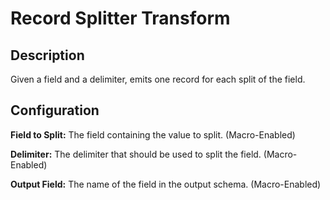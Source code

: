 # Record Splitter Transform

Description
-----------
Given a field and a delimiter, emits one record for each split of the field.

Configuration
-------------
**Field to Split:** The field containing the value to split. (Macro-Enabled)

**Delimiter:** The delimiter that should be used to split the field. (Macro-Enabled)

**Output Field:** The name of the field in the output schema. (Macro-Enabled)